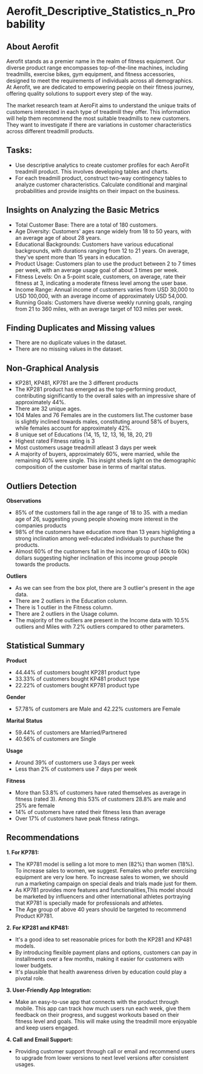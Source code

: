 # Aerofit_Descriptive_Statistics_n_Probability

About Aerofit
-
Aerofit stands as a premier name in the realm of fitness equipment. Our diverse product range encompasses top-of-the-line machines, including treadmills, exercise bikes, gym equipment, and fitness accessories, designed to meet the requirements of individuals across all demographics. At Aerofit, we are dedicated to empowering people on their fitness journey, offering quality solutions to support every step of the way.

The market research team at AeroFit aims to understand the unique traits of customers interested in each type of treadmill they offer. This information will help them recommend the most suitable treadmills to new customers. They want to investigate if there are variations in customer characteristics across different treadmill products.

Tasks:
-
* Use descriptive analytics to create customer profiles for each AeroFit treadmill product. This involves developing tables and charts.
* For each treadmill product, construct two-way contingency tables to analyze customer characteristics. Calculate conditional and marginal probabilities and provide insights on their impact on the business.

Insights on Analyzing the Basic Metrics
-
* Total Customer Base: There are a total of 180 customers.
* Age Diversity: Customers' ages range widely from 18 to 50 years, with an average age of about
28 years.
* Educational Backgrounds: Customers have various educational backgrounds, with durations
ranging from 12 to 21 years. On average, they've spent more than 15 years in education.
* Product Usage: Customers plan to use the product between 2 to 7 times per week, with an
average usage goal of about 3 times per week.
* Fitness Levels: On a 5-point scale, customers, on average, rate their fitness at 3, indicating a
moderate fitness level among the user base.
* Income Range: Annual income of customers varies from USD 30,000 to USD 100,000, with an
average income of approximately USD 54,000.
* Running Goals: Customers have diverse weekly running goals, ranging from 21 to 360 miles,
with an average target of 103 miles per week.

Finding Duplicates and Missing values
-
* There are no duplicate values in the dataset.
* There are no missing values in the dataset.

Non-Graphical Analysis
-
* KP281, KP481, KP781 are the 3 different products
* The KP281 product has emerged as the top-performing product, contributing significantly to the
overall sales with an impressive share of approximately 44%.
* There are 32 unique ages.
* 104 Males and 76 Females are in the customers list.The customer base is slightly inclined
towards males, constituting around 58% of buyers, while females account for approximately 42%.
* 8 unique set of Educations (14, 15, 12, 13, 16, 18, 20, 21)
* Highest rated Fitness rating is 3
* Most customers usage treadmill atleast 3 days per week
* A majority of buyers, approximately 60%, were married, while the remaining 40% were single.
This insight sheds light on the demographic composition of the customer base in terms of marital
status.
  
Outliers Detection
-
**Observations**
* 85% of the customers fall in the age range of 18 to 35. with a median age of 26, suggesting
young people showing more interest in the companies products
* 98% of the customers have education more than 13 years highlighting a strong inclination among
well-educated individuals to purchase the products.
* Almost 60% of the customers fall in the income group of (40k to 60k) dollars suggesting higher
inclination of this income group people towards the products.

**Outliers**
* As we can see from the box plot, there are 3 outlier's present in the age data.
* There are 2 outliers in the Education column.
* There is 1 outlier in the Fitness column.
* There are 2 outliers in the Usage column.
* The majority of the outliers are present in the Income data with 10.5% outliers and Miles with
7.2% outliers compared to other parameters.

Statistical Summary
-
**Product**
* 44.44% of customers bought KP281 product type
* 33.33% of customers bought KP481 product type
* 22.22% of customers bought KP781 product type

**Gender**
* 57.78% of customers are Male and 42.22% customers are Female

**Marital Status**
* 59.44% of customers are Married/Partnered
* 40.56% of customers are Single

**Usage**
* Around 39% of customers use 3 days per week
* Less than 2% of customers use 7 days per week

**Fitness**
* More than 53.8% of customers have rated themselves as average in fitness (rated 3). Among this 53% of customers 28.8% are male and 25% are female
* 14% of customers have rated their fitness less than average
* Over 17% of customers have peak fitness ratings.


Recommendations
-
**1. For KP781:**
* The KP781 model is selling a lot more to men (82%) than women (18%). To increase
sales to women, we suggest. Females who prefer exercising equipment are very low
here. To increase sales to women, we should run a marketing campaign on special
deals and trials made just for them.
* As KP781 provides more features and functionalities,This model should be marketed
by influencers and other international athletes portraying that KP781 is specially
made for professionals and athletes.
* The Age group of above 40 years should be targeted to recommend Product KP781.

**2. For KP281 and KP481:**
* It's a good idea to set reasonable prices for both the KP281 and KP481 models.
* By introducing flexible payment plans and options, customers can pay in installments
over a few months, making it easier for customers with lower budgets.
* It's plausible that health awareness driven by education could play a pivotal role.

**3. User-Friendly App Integration:**
* Make an easy-to-use app that connects with the product through
mobile. This app can track how much users run each week, give them feedback on their
progress, and suggest workouts based on their fitness level and goals. This will make using the
treadmill more enjoyable and keep users engaged.

**4. Call and Email Support:**
* Providing customer support through call or email and recommend users to upgrade from
lower versions to next level versions after consistent usages.
